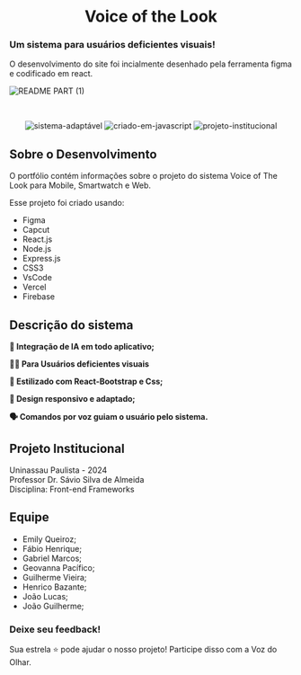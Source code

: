 <h1 align="center">
  Voice of the Look<br/>
</h2>

### Um sistema para usuários deficientes visuais!
O desenvolvimento do site foi incialmente desenhado pela ferramenta figma e codificado em react.

![README PART (1)](https://github.com/user-attachments/assets/bcb8f606-fe29-4d8b-8960-865de2c7e814)

<br/>

<center>

![sistema-adaptável](https://github.com/user-attachments/assets/f8fb192e-7abb-4658-bf86-180e72e1ac85)
![criado-em-javascript](https://github.com/user-attachments/assets/5bf75138-bbfd-4ba8-8c93-45e7c2481a77)
![projeto-institucional](https://github.com/user-attachments/assets/e91cbe35-31e8-4ea6-bf45-5b6446678b89)

</center>

## Sobre o Desenvolvimento

O portfólio contém informações sobre o projeto do sistema Voice of The Look para Mobile, Smartwatch e Web. <br/>

Esse projeto foi criado usando:

- Figma
- Capcut
- React.js
- Node.js
- Express.js
- CSS3
- VsCode
- Vercel
- Firebase

## Descrição do sistema

**🤖 Integração de IA em todo aplicativo;**

**🧑‍🦯 Para Usuários deficientes visuais**

**🎨 Estilizado com React-Bootstrap e Css;**

**📱 Design responsivo e adaptado;**

**🗣️  Comandos por voz guiam o usuário pelo sistema.**

## Projeto Institucional
Uninassau Paulista - 2024 <br>
Professor Dr. Sávio Silva de Almeida <br>
Disciplina: Front-end Frameworks

## Equipe 

- Emily Queiroz;
- Fábio Henrique;
- Gabriel Marcos;
- Geovanna Pacífico;
- Guilherme Vieira;
- Henrico Bazante;
- João Lucas; 
- João Guilherme;

### Deixe seu feedback!

Sua estrela ⭐ pode ajudar o nosso projeto! Participe disso com a Voz do Olhar.
